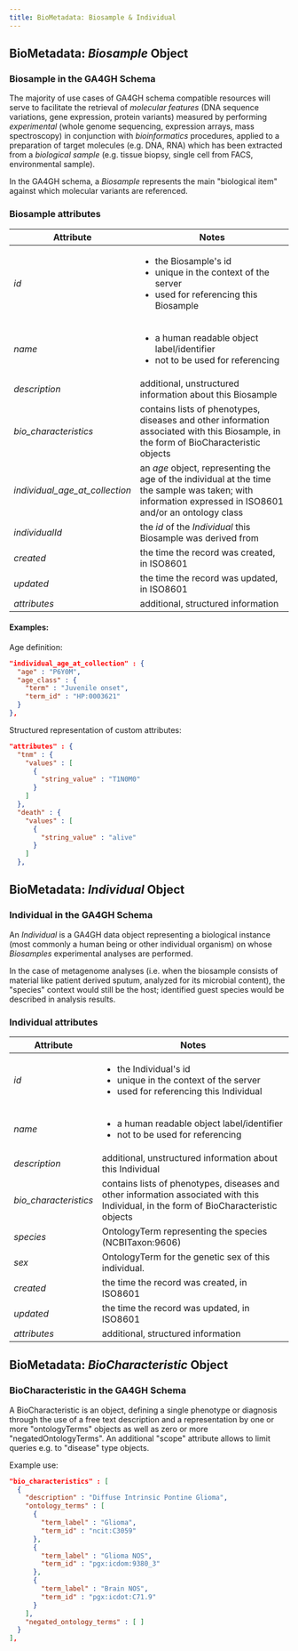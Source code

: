 ```yaml
---
title: BioMetadata: Biosample & Individual
---
```


## BioMetadata: *Biosample* Object

### Biosample in the GA4GH Schema

The majority of use cases of GA4GH
schema compatible resources will serve to facilitate the retrieval of *molecular
features* (DNA sequence variations, gene expression, protein variants) measured
by performing *experimental* (whole genome sequencing, expression arrays, mass
spectroscopy) in conjunction with *bioinformatics* procedures, applied to a
preparation of target molecules (e.g. DNA, RNA) which has been extracted from a
*biological sample* (e.g. tissue biopsy, single cell from FACS,
environmental sample).

In the GA4GH schema, a *Biosample* represents the main "biological
item" against which molecular variants are referenced.

### Biosample attributes

Attribute | Notes
--- | ---
*id* | <ul><li>the Biosample's id</li><li>unique in the context of the server</li><li>used for referencing this Biosample</li></ul>
*name* | <ul><li>a human readable object label/identifier</li><li>not to be used for referencing</li></ul>
*description* | additional, unstructured information about this Biosample
*bio_characteristics* | contains lists of phenotypes, diseases and other information associated with this Biosample, in the form of BioCharacteristic objects
*individual_age_at_collection* | an *age* object, representing the age of the individual at the time the sample was taken; with information expressed in ISO8601 and/or an ontology class
*individualId* | the *id* of the *Individual* this Biosample was derived from
*created* | the time the record was created, in ISO8601
*updated* | the time the record was updated, in ISO8601
*attributes* | additional, structured information

#### Examples:

Age definition:

```json
"individual_age_at_collection" : {
  "age" : "P6Y0M",
  "age_class" : {
    "term" : "Juvenile onset",
    "term_id" : "HP:0003621"
  }
},
```

Structured representation of custom attributes:

```json
"attributes" : {
  "tnm" : {
    "values" : [
      {
        "string_value" : "T1N0M0"
      }
    ]
  },
  "death" : {
    "values" : [
      {
        "string_value" : "alive"
      }
    ]
  },
```


## BioMetadata: *Individual* Object

### Individual in the GA4GH Schema

An *Individual* is a GA4GH data object representing a biological instance
(most commonly a human being or other individual organism) on whose *Biosamples*
experimental analyses are performed.

In the case of metagenome analyses (i.e. when the biosample consists of
material like patient derived sputum, analyzed for its microbial content), the
"species" context would still be the host; identified guest species would
be described in analysis results.

### Individual attributes

Attribute | Notes
--- | ---
*id* | <ul><li>the Individual's id</li><li>unique in the context of the server</li><li>used for referencing this Individual</li></ul>
*name* | <ul><li>a human readable object label/identifier</li><li>not to be used for referencing</li></ul>
*description* | additional, unstructured information about this Individual
*bio_characteristics* | contains lists of phenotypes, diseases and other information associated with this Individual, in the form of BioCharacteristic objects
*species*  | OntologyTerm representing the species (NCBITaxon:9606)
*sex*  | OntologyTerm for the genetic sex of this individual.
*created* | the time the record was created, in ISO8601
*updated* | the time the record was updated, in ISO8601
*attributes* | additional, structured information

## BioMetadata: *BioCharacteristic* Object

### BioCharacteristic in the GA4GH Schema

A BioCharacteristic is an object, defining a single phenotype or diagnosis
through the use of a free text description and a representation by one or
more "ontologyTerms" objects as well as zero or more "negatedOntologyTerms".
An additional "scope" attribute allows to limit queries e.g. to "disease" type
objects.

Example use:

```json
"bio_characteristics" : [
  {
    "description" : "Diffuse Intrinsic Pontine Glioma",
    "ontology_terms" : [
      {
        "term_label" : "Glioma",
        "term_id" : "ncit:C3059"
      },
      {
        "term_label" : "Glioma NOS",
        "term_id" : "pgx:icdom:9380_3"
      },
      {
        "term_label" : "Brain NOS",
        "term_id" : "pgx:icdot:C71.9"
      }
    ],
    "negated_ontology_terms" : [ ]
  }
],
```
